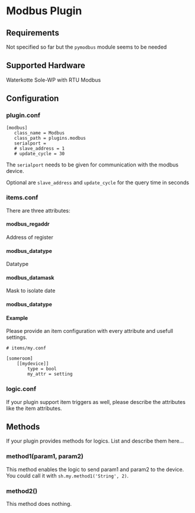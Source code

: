 # Modbus Plugin

## Requirements

Not specified so far but the ``pymodbus`` module seems to be needed

## Supported Hardware

Waterkotte Sole-WP with RTU Modbus 

## Configuration

### plugin.conf

```
[modbus]
   class_name = Modbus
   class_path = plugins.modbus
   serialport = 
   # slave_address = 1
   # update_cycle = 30
```

The ``serialport`` needs to be given for communication with the modbus device.

Optional are ``slave_address`` and ``update_cycle`` for the query time in seconds


### items.conf

There are three attributes:

#### modbus_regaddr

Address of register

#### modbus_datatype

Datatype

#### modbus_datamask

Mask to isolate date

#### modbus_datatype

#### Example

Please provide an item configuration with every attribute and usefull settings.

```
# items/my.conf

[someroom]
    [[mydevice]]
        type = bool
        my_attr = setting
```

### logic.conf
If your plugin support item triggers as well, please describe the attributes like the item attributes.


## Methods
If your plugin provides methods for logics. List and describe them here...

### method1(param1, param2)
This method enables the logic to send param1 and param2 to the device. You could call it with `sh.my.method1('String', 2)`.

### method2()
This method does nothing.
